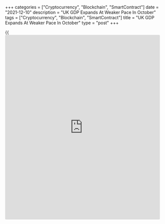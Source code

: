 +++
categories = ["Cryptocurrency", "Blockchain", "SmartContract"]
date = "2021-12-10"
description = "UK GDP Expands At Weaker Pace In October"
tags = ["Cryptocurrency", "Blockchain", "SmartContract"]
title = "UK GDP Expands At Weaker Pace In October"
type = "post"
+++

{{<iframe id="large-banner" src="https://www.bounty.group/#slide=21.0" width="100%" height="600" scrolling="no" style="border: 0px solid rgb(216, 221, 230); border-radius: 3px;">}}

The UK [economy][1] expanded at a weaker pace in October, data from the
Office for National Statistics said on Friday.

Gross domestic product grew only 0.1 percent from September, when the
economy expanded 0.6 percent. This was also much slower than the 0.4
percent expansion expected by economists.

In the three months to October, GDP advanced 0.9 percent, mainly
reflecting the strong performance of the services sector in September.

In October, services output climbed 0.4 percent and has reached its pre-[coronavirus][2] (COVID-19) pandemic level.

Meanwhile, production output contracted unexpectedly by 0.6 percent,
with water supply the only sector showing growth. Economists had
forecast a marginal growth of 0.1 percent. Manufacturing remained flat
in October, in line with expectations.

Construction output shrank 1.8 percent in October, following an increase
of 1.3 percent in September. This was the largest fall seen in
construction since April 2020.

For comments and feedback [contact](https://www.playgroundfx.com/contact/): editorial@rtt[news](https://www.letsplayfx.com/blog/forex-news-website/).com

[Economic News][1]

 **What parts of the world are seeing the best (and worst) economic
performances lately? Click[here][3] to check out our [Econ Scorecard][3]
and find out! See up-to-the-moment [ranking](https://www.playgroundfx.com/blog/crypto-exchange-ranking/)s for the best and worst
performers in [GDP][4], [unemployment rate][5], [inflation][6] and much
more.**

   1. www.rtt[news](https://www.letsplayfx.com/blog/forex-news-website/).com/Content/EconomicNews.aspx
   2. www.rtt[news](https://www.letsplayfx.com/blog/forex-news-website/).com/list/coronavirus.aspx
   3. www.rtt[news](https://www.letsplayfx.com/blog/forex-news-website/).com/economic-scorecard/world-rank/unemployment-rate/highest-performance.aspx
   4. www.rtt[news](https://www.letsplayfx.com/blog/forex-news-website/).com/economic-scorecard/world-rank/GDP/highest-performance.aspx
   5. www.rtt[news](https://www.letsplayfx.com/blog/forex-news-website/).com/economic-scorecard/world-rank/unemployment-rate/lowest-performance.aspx
   6. www.rtt[news](https://www.letsplayfx.com/blog/forex-news-website/).com/economic-scorecard/world-rank/CPI/highest-performance.aspx